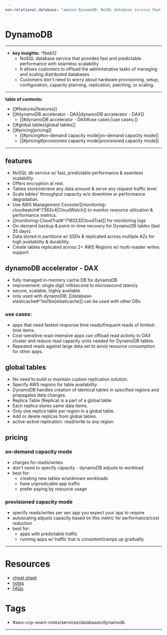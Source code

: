 ```yaml
---
non-relational database: "amazon DynamoDB: NoSQL database service that provides fast and predictable performance with seamless scalability"
---
```


# DynamoDB
---
- **key insights:**  ^fbeb12
	- NoSQL database service that provides fast and predictable performance with seamless scalability
	- It allows customers to offload the administrative tasks of managing and scaling distributed databases.
	- Customers don't need to worry about hardware provisioning, setup, configuration, capacity planning, replication, patching, or scaling.
---
**table of contents:**
- [[#features|features]]
- [[#dynamoDB accelerator - DAX|dynamoDB accelerator - DAX]]
	- [[#dynamoDB accelerator - DAX#use cases:|use cases:]]
- [[#global tables|global tables]]
- [[#pricing|pricing]]
	- [[#pricing#on-demand capacity mode|on-demand capacity mode]]
	- [[#pricing#provisioned capacity mode|provisioned capacity mode]]
--- 
## features 
- NoSQL db service w/ fast, predictable performance & seamless scalability.
- Offers encryption at rest.
- Tables store/retrieve any data amount & serve any request traffic level.
- Scale tables' throughput capacity w/o downtime or performance degradation.
- Use AWS Management Console/[[monitoring-cloudwatch#^7382c4|CloudWatch]] to monitor resource utilization & performance metrics.
- [[monitoring-CloudTrail#^718023|CloudTrail]] for monitoring logs
- On-demand backup & point-in-time recovery for DynamoDB tables (last 35 days).
- Data stored in partitions w/ SSDs & replicated across multiple AZs for high availability & durability.
- Create tables replicated across 2+ AWS Regions w/ multi-master writes support.
## dynamoDB accelerator - DAX
- fully managed in-memory cache DB for dynamoDB
- improvement: single digit millisecond to microsecond latency
- secure, scalable, highly available 
- only used with dynamoDB; [[database-elasticache#^1ed1be|elasticache]] can be used with other DBs
### use cases:
- apps that need fastest response time reads/frequent reads of limited-time items.
- Cost-sensitive read-intensive apps can offload read activity to DAX cluster and reduce read capacity units needed for DynamoDB tables.
- Repeated reads against large data set to avoid resource consumption for other apps.
## global tables 
- No need to build or maintain custom replication solution.
- Specify AWS regions for table availability.
- DynamoDB handles creation of identical tables in specified regions and propagates data changes.
- Replica Table (Replica) is a part of a global table.
- Each replica stores same data items.
- Only one replica table per region in a global table.
- Add or delete replicas from global tables.
- active-active replication: read/write to any region 
## pricing 
### on-demand capacity mode
- charges for reads/writes
- don't need to specify capacity - dynamoDB adjusts to workload
- best for:
	- creating new tables w/unknown workloads 
	- have unpredicable app traffic 
	- prefer paying by resource usage 
### provisioned capacity mode 
- specify reads/writes per sec app you expect your app to require
- autoscaling adjusts capacity based on this metric for performance/cost reduction
- best for:
	- apps with predictable traffic 
	- running apps w/ traffic that is consistent/ramps up gradually  

--- 
# Resources
- [cheat sheet](https://tutorialsdojo.com/amazon-dynamodb/)
- [notes](https://github.com/kananinirav/AWS-Certified-Cloud-Practitioner-Notes/blob/master/sections/databases.md)
- [FAQs](https://aws.amazon.com/dynamodb/faqs/)
# Tags
- #aws-ccp-exam-notes/services/databases/dynamodb  
---


	

